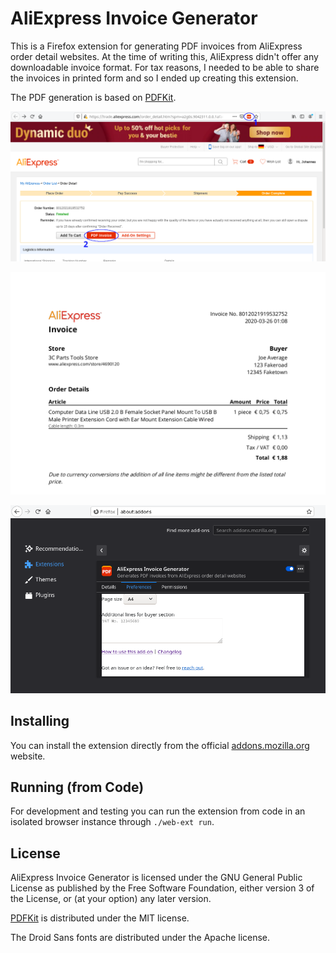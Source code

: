 # AliExpress Invoice Generator

This is a Firefox extension for generating PDF invoices from AliExpress order detail
websites. At the time of writing this, AliExpress didn't offer any downloadable
invoice format. For tax reasons, I needed to be able to share the invoices in printed
form and so I ended up creating this extension.

The PDF generation is based on [PDFKit].

![](screenshots/onboarding-1.png "Two ways to create the invoice")

![](screenshots/onboarding-2.png "Generated PDF")

![](screenshots/onboarding-3.png "Extension settings")

## Installing

You can install the extension directly from the official [addons.mozilla.org] website.

## Running (from Code)

For development and testing you can run the extension from code in an isolated browser
instance through `./web-ext run`.

## License

AliExpress Invoice Generator is licensed under the GNU General Public License as published
by the Free Software Foundation, either version 3 of the License, or (at your option) any
later version.

[PDFKit] is distributed under the MIT license.

The Droid Sans fonts are distributed under the Apache license.

[addons.mozilla.org]: https://addons.mozilla.org/en-US/firefox/addon/aliexpress-invoice-generator/
[PDFKit]: https://github.com/foliojs/pdfkit
